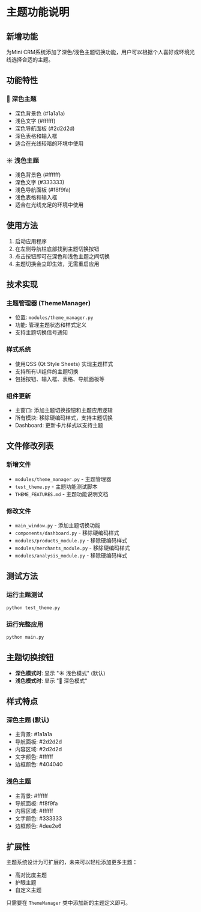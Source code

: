 # 主题功能说明

## 新增功能

为Mini CRM系统添加了深色/浅色主题切换功能，用户可以根据个人喜好或环境光线选择合适的主题。

## 功能特性

### 🌙 深色主题
- 深色背景色 (#1a1a1a)
- 浅色文字 (#ffffff)
- 深色导航面板 (#2d2d2d)
- 深色表格和输入框
- 适合在光线较暗的环境中使用

### ☀️ 浅色主题
- 浅色背景色 (#ffffff)
- 深色文字 (#333333)
- 浅色导航面板 (#f8f9fa)
- 浅色表格和输入框
- 适合在光线充足的环境中使用

## 使用方法

1. 启动应用程序
2. 在左侧导航栏底部找到主题切换按钮
3. 点击按钮即可在深色和浅色主题之间切换
4. 主题切换会立即生效，无需重启应用

## 技术实现

### 主题管理器 (ThemeManager)
- 位置: `modules/theme_manager.py`
- 功能: 管理主题状态和样式定义
- 支持主题切换信号通知

### 样式系统
- 使用QSS (Qt Style Sheets) 实现主题样式
- 支持所有UI组件的主题切换
- 包括按钮、输入框、表格、导航面板等

### 组件更新
- 主窗口: 添加主题切换按钮和主题应用逻辑
- 所有模块: 移除硬编码样式，支持主题切换
- Dashboard: 更新卡片样式以支持主题

## 文件修改列表

### 新增文件
- `modules/theme_manager.py` - 主题管理器
- `test_theme.py` - 主题功能测试脚本
- `THEME_FEATURES.md` - 主题功能说明文档

### 修改文件
- `main_window.py` - 添加主题切换功能
- `components/dashboard.py` - 移除硬编码样式
- `modules/products_module.py` - 移除硬编码样式
- `modules/merchants_module.py` - 移除硬编码样式
- `modules/analysis_module.py` - 移除硬编码样式

## 测试方法

### 运行主题测试
```bash
python test_theme.py
```

### 运行完整应用
```bash
python main.py
```

## 主题切换按钮

- **深色模式时**: 显示 "☀️ 浅色模式" (默认)
- **浅色模式时**: 显示 "🌙 深色模式"

## 样式特点

### 深色主题 (默认)
- 主背景: #1a1a1a
- 导航面板: #2d2d2d
- 内容区域: #2d2d2d
- 文字颜色: #ffffff
- 边框颜色: #404040

### 浅色主题
- 主背景: #ffffff
- 导航面板: #f8f9fa
- 内容区域: #ffffff
- 文字颜色: #333333
- 边框颜色: #dee2e6

## 扩展性

主题系统设计为可扩展的，未来可以轻松添加更多主题：
- 高对比度主题
- 护眼主题
- 自定义主题

只需要在 `ThemeManager` 类中添加新的主题定义即可。
